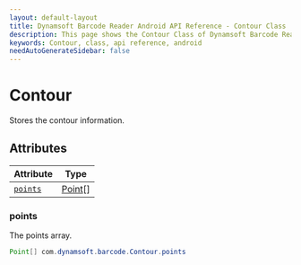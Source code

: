 ```yaml
---
layout: default-layout
title: Dynamsoft Barcode Reader Android API Reference - Contour Class
description: This page shows the Contour Class of Dynamsoft Barcode Reader for Android SDK.
keywords: Contour, class, api reference, android
needAutoGenerateSidebar: false
---
```



# Contour

Stores the contour information.

## Attributes
  
| Attribute | Type |
|---------- | ---- |
| [`points`](#points) | [Point](Point.md)\[\] |
  
### points

The points array.

```java
Point[] com.dynamsoft.barcode.Contour.points

```  
